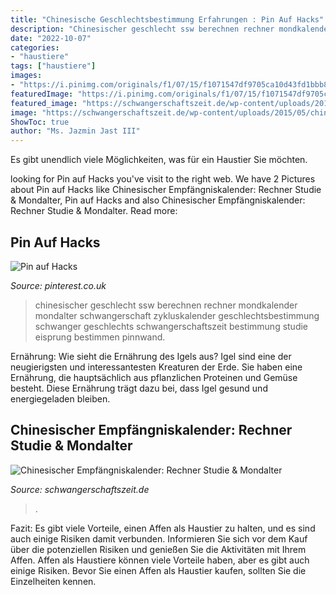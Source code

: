 ```yaml
---
title: "Chinesische Geschlechtsbestimmung Erfahrungen : Pin Auf Hacks"
description: "Chinesischer geschlecht ssw berechnen rechner mondkalender mondalter schwangerschaft zykluskalender geschlechtsbestimmung schwanger geschlechts schwangerschaftszeit bestimmung studie eisprung bestimmen pinnwand"
date: "2022-10-07"
categories:
- "haustiere"
tags: ["haustiere"]
images:
- "https://i.pinimg.com/originals/f1/07/15/f1071547df9705ca10d43fd1bbb88c01.jpg"
featuredImage: "https://i.pinimg.com/originals/f1/07/15/f1071547df9705ca10d43fd1bbb88c01.jpg"
featured_image: "https://schwangerschaftszeit.de/wp-content/uploads/2015/05/chinesischer-empfaengniskalender.jpg"
image: "https://schwangerschaftszeit.de/wp-content/uploads/2015/05/chinesischer-empfaengniskalender.jpg"
ShowToc: true
author: "Ms. Jazmin Jast III"
---
```



Es gibt unendlich viele Möglichkeiten, was für ein Haustier Sie möchten.

	

		
looking for Pin auf Hacks you've visit to the right web. We have 2 Pictures about Pin auf Hacks like Chinesischer Empfängniskalender: Rechner Studie &amp; Mondalter, Pin auf Hacks and also Chinesischer Empfängniskalender: Rechner Studie &amp; Mondalter. Read more:
		
    
## Pin Auf Hacks

<img loading=lazy src="https://i.pinimg.com/originals/f1/07/15/f1071547df9705ca10d43fd1bbb88c01.jpg" onerror="this.onerror=null;this.src='https://tse2.mm.bing.net/th?id=OIP.kAJdY1hQmu38WoKLf3HcewAAAA&amp;pid=15.1';" alt="Pin auf Hacks">

_Source: pinterest.co.uk_

>chinesischer geschlecht ssw berechnen rechner mondkalender mondalter schwangerschaft zykluskalender geschlechtsbestimmung schwanger geschlechts schwangerschaftszeit bestimmung studie eisprung bestimmen pinnwand. 

	

Ernährung: Wie sieht die Ernährung des Igels aus?
Igel sind eine der neugierigsten und interessantesten Kreaturen der Erde. Sie haben eine Ernährung, die hauptsächlich aus pflanzlichen Proteinen und Gemüse besteht. Diese Ernährung trägt dazu bei, dass Igel gesund und energiegeladen bleiben.

    
## Chinesischer Empfängniskalender: Rechner Studie &amp; Mondalter

<img loading=lazy src="https://schwangerschaftszeit.de/wp-content/uploads/2015/05/chinesischer-empfaengniskalender.jpg" onerror="this.onerror=null;this.src='https://tse2.mm.bing.net/th?id=OIP.qay6gmyTTP0gziwTOGhUIwHaFj&amp;pid=15.1';" alt="Chinesischer Empfängniskalender: Rechner Studie &amp; Mondalter">

_Source: schwangerschaftszeit.de_

>. 

	

Fazit: Es gibt viele Vorteile, einen Affen als Haustier zu halten, und es sind auch einige Risiken damit verbunden. Informieren Sie sich vor dem Kauf über die potenziellen Risiken und genießen Sie die Aktivitäten mit Ihrem Affen.
Affen als Haustiere können viele Vorteile haben, aber es gibt auch einige Risiken. Bevor Sie einen Affen als Haustier kaufen, sollten Sie die Einzelheiten kennen.

